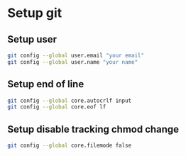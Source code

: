 # Setup git

## Setup user

```bash
git config --global user.email "your email"
git config --global user.name "your name"
```

## Setup end of line

```bash
git config --global core.autocrlf input
git config --global core.eof lf
```

## Setup disable tracking chmod change

```bash
git config --global core.filemode false
```
